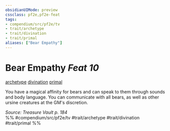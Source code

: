```yaml
---
obsidianUIMode: preview
cssclass: pf2e,pf2e-feat
tags:
- compendium/src/pf2e/tv
- trait/archetype
- trait/divination
- trait/primal
aliases: ["Bear Empathy"]
---
```

# Bear Empathy  *Feat 10*  
[archetype](archetype.md "Archetype Feat Trait")  [divination](divination.md "Divination School Trait")  [primal](primal.md "Primal Tradition Trait")  


You have a magical affinity for bears and can speak to them through sounds and body language. You can communicate with all bears, as well as other ursine creatures at the GM's discretion.

*Source: Treasure Vault p. 184*  
%% #compendium/src/pf2e/tv #trait/archetype #trait/divination #trait/primal %%